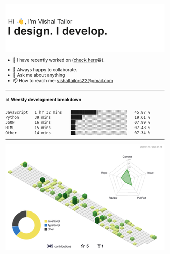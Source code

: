 ![Hi, I'm Vishal Tailor. I design. I develop.](https://github.com/vishaltailors/vishaltailors/blob/main/header.png?raw=true)

- 🔭 I have recently worked on ([check here](https://vishaltailor.com)😁).
<!-- - 🎦 Currently watching: JavaScript: The Hard Parts By Will Sentance. -->
- 👯 Always happy to collaborate.
- 💬 Ask me about anything
- 📫 How to reach me: <a href="mailto:vishaltailors22@gmail.com">vishaltailors22@gmail.com</a>

<hr /> 
<h4>📊 Weekly development breakdown</h4>
<!--START_SECTION:waka-->

```text
JavaScript   1 hr 32 mins    ███████████▒░░░░░░░░░░░░░   45.87 %
Python       39 mins         █████░░░░░░░░░░░░░░░░░░░░   19.61 %
JSON         16 mins         ██░░░░░░░░░░░░░░░░░░░░░░░   07.99 %
HTML         15 mins         ██░░░░░░░░░░░░░░░░░░░░░░░   07.48 %
Other        14 mins         ██░░░░░░░░░░░░░░░░░░░░░░░   07.34 %
```

<!--END_SECTION:waka-->
<hr /> 

![](./profile-3d-contrib/profile-green-animate.svg)
